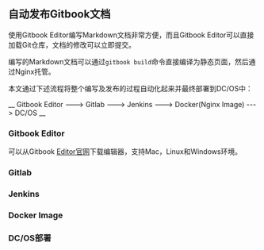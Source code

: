## 自动发布Gitbook文档

使用Gitbook Editor编写Markdown文档非常方便，而且Gitbook Editor可以直接加载Git仓库，文档的修改可以立即提交。

编写的Markdown文档可以通过`gitbook build`命令直接编译为静态页面，然后通过Nginx托管。

本文通过下述流程将整个编写及发布的过程自动化起来并最终部署到DC/OS中：

__
Gitbook Editor ---> Gitlab ---> Jenkins ---> Docker(Nginx Image) ---> DC/OS
__

### Gitbook Editor
可以从Gitbook [Editor官网](https://www.gitbook.com/editor)下载编辑器，支持Mac，Linux和Windows环境。



### Gitlab


### Jenkins


### Docker Image


### DC/OS部署
